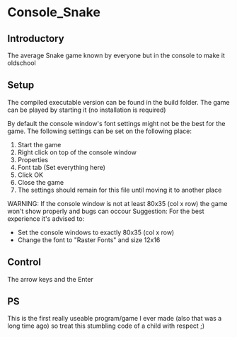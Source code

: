 # Console_Snake
## Introductory
The average Snake game known by everyone but in the console to make it oldschool
## Setup
The compiled executable version can be found in the build folder. The game can be played by starting it (no installation is required)

By default the console window's font settings might not be the best for the game. The following settings can be set on the following place:
1) Start the game
2) Right click on top of the console window
3) Properties
4) Font tab (Set everything here)
5) Click OK
6) Close the game
7) The settings should remain for this file until moving it to another place

WARNING: If the console window is not at least 80x35 (col x row) the game won't show properly and bugs can occour
Suggestion: For the best experience it's advised to:
- Set the console windows to exactly 80x35 (col x row)
- Change the font to "Raster Fonts" and size 12x16
## Control
The arrow keys and the Enter
## PS
This is the first really useable program/game I ever made (also that was a long time ago) so treat this stumbling code of a child with respect ;)
